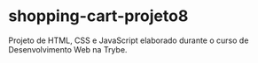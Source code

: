 # shopping-cart-projeto8
Projeto de HTML, CSS e JavaScript elaborado durante o curso de Desenvolvimento Web na Trybe.
